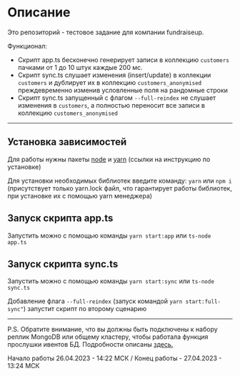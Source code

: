 # Описание

Это репозиторий - тестовое задание для компании fundraiseup.

Функционал:

- Скрипт app.ts бесконечно генерирует записи в коллекцию `customers` пачками от 1 до 10 штук каждые 200 мс.
- Скрипт sync.ts слушает изменения (insert/update) в коллекции `customers` и дублирует их в коллекцию `customers_anonymised` преждевременно изменив условленные поля на рандомные строки
- Скрипт sync.ts запущенный с флагом `--full-reindex` не слушает изменения в `customers`, а полностью переносит все записи в коллекцию `customers_anonymised`

---

## Установка зависимостей

Для работы нужны пакеты [node](https://nodejs.org/en/download) и [yarn](https://classic.yarnpkg.com/lang/en/docs/install/#debian-stable) (ссылки на инструкцию по установке)

Для установки необходимых библиотек введите команду: `yarn` или `npm i` (присутствует только yarn.lock файл, что гарантирует работы библиотек, при установке их с помощью yarn менеджера)

## Запуск скрипта app.ts

Запустить можно с помощью команды `yarn start:app` или `ts-node app.ts`

## Запуск скрипта sync.ts

Запустить можно с помощью команды `yarn start:sync` или `ts-node sync.ts`

Добавление флага `--full-reindex` (запуск командой `yarn start:full-sync"`) запустит скрипт по второму сценарию

---

P.S. Обратите внимание, что вы должны быть подключены к набору реплик MongoDB или общему кластеру, чтобы работала функция прослушки ивентов БД. Подробности описаны [здесь.](https://mongoosejs.com/docs/change-streams.html)

Начало работы 26.04.2023 - 14:22 МСК / Конец работы - 27.04.2023 - 13:24 МСК
